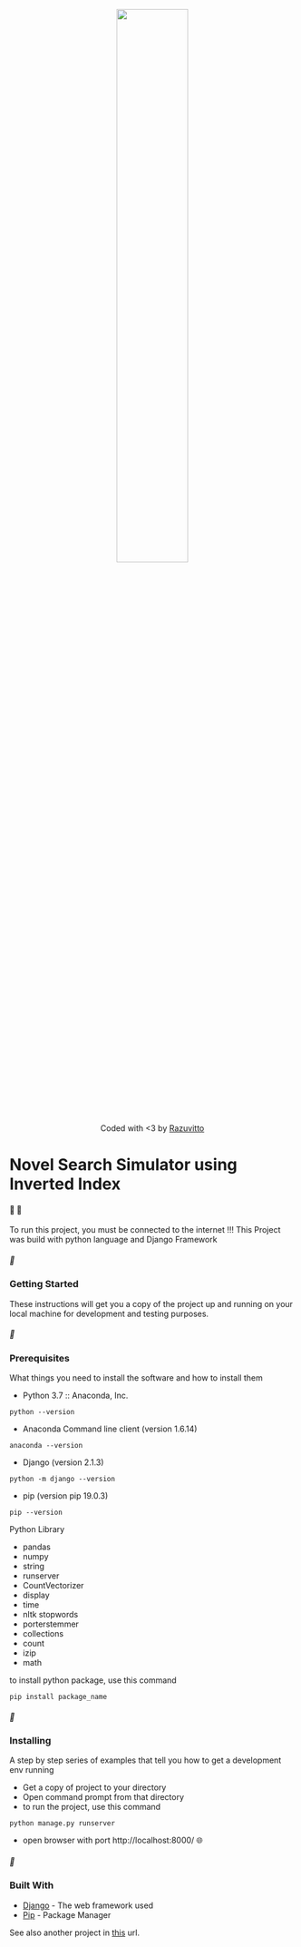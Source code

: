 
<p align="center"><img style="width:50%; height:50%" src="https://static.djangoproject.com/img/logos/django-logo-negative.png"></p>

<p align="center">
Coded with <3 by <a href="mailto:Rajuolivitto@gmail.com?Subject=Hello%20Raju" target="_top">Razuvitto</a>
</p>


# Novel Search Simulator using Inverted Index
#### :newspaper: :newspaper:
To run this project, you must be connected to the internet !!!
This Project was build with python language and Django Framework


##### :pushpin: 
### Getting Started

These instructions will get you a copy of the project up and running on your local machine for development and testing purposes.

##### :pushpin:
### Prerequisites

What things you need to install the software and how to install them

* Python 3.7 :: Anaconda, Inc.
```
python --version
```

* Anaconda Command line client (version 1.6.14)
```
anaconda --version
```

* Django (version 2.1.3)
```
python -m django --version
```

* pip (version pip 19.0.3)
```
pip --version
```

Python Library
* pandas
* numpy
* string
* runserver
* CountVectorizer
* display
* time
* nltk stopwords
* porterstemmer
* collections
* count
* izip
* math

to install python package, use this command

```
pip install package_name
```
##### :pushpin: 
### Installing

A step by step series of examples that tell you how to get a development env running

* Get a copy of project to your directory
* Open command prompt from that directory
* to run the project, use this command

```
python manage.py runserver
```

* open browser with port http://localhost:8000/ :globe_with_meridians:

##### :pushpin: 
### Built With

* [Django](https://www.djangoproject.com/) - The web framework used
* [Pip](https://pypi.org/project/pip/) - Package Manager

See also another project in [this](https://github.com/rajuvitto) url.
